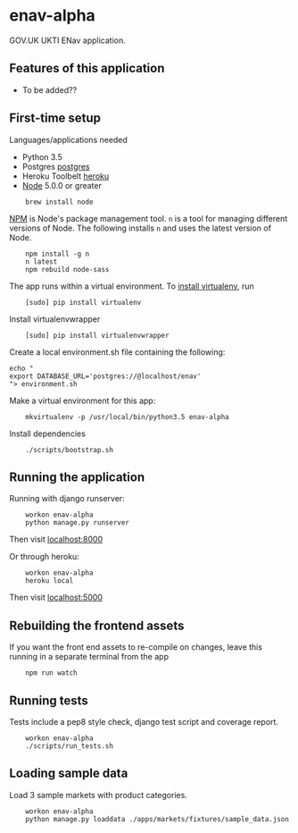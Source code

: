 # enav-alpha

GOV.UK UKTI ENav application.

## Features of this application

 - To be added??

## First-time setup

Languages/applications needed
- Python 3.5
- Postgres [postgres](https://www.postgresql.org)
- Heroku Toolbelt [heroku](https://toolbelt.heroku.com)
- [Node](https://nodejs.org/en/) 5.0.0 or greater

```shell
    brew install node
```

[NPM](npmjs.org) is Node's package management tool. `n` is a tool for managing
different versions of Node. The following installs `n` and uses the latest
version of Node.

```shell
    npm install -g n
    n latest
    npm rebuild node-sass
```

The app runs within a virtual environment. To [install virtualenv](https://virtualenv.readthedocs.org/en/latest/installation.html), run
```shell
    [sudo] pip install virtualenv
```

Install virtualenvwrapper
```shell
    [sudo] pip install virtualenvwrapper
```

Create a local environment.sh file containing the following:
```shell
echo "
export DATABASE_URL='postgres://@localhost/enav'
"> environment.sh
```

Make a virtual environment for this app:
```shell
    mkvirtualenv -p /usr/local/bin/python3.5 enav-alpha
```

Install dependencies
```shell
    ./scripts/bootstrap.sh
```

## Running the application

Running with django runserver:
```shell
    workon enav-alpha
    python manage.py runserver
```
Then visit [localhost:8000](http://localhost:8000)

Or through heroku:
```shell
    workon enav-alpha
    heroku local
```
Then visit [localhost:5000](http://localhost:5000)

## Rebuilding the frontend assets

If you want the front end assets to re-compile on changes, leave this running
in a separate terminal from the app
```shell
    npm run watch
```

## Running tests

Tests include a pep8 style check, django test script and coverage report.

```shell
    workon enav-alpha
    ./scripts/run_tests.sh
```

## Loading sample data

Load 3 sample markets with product categories.

```shell
    workon enav-alpha
    python manage.py loaddata ./apps/markets/fixtures/sample_data.json
```

